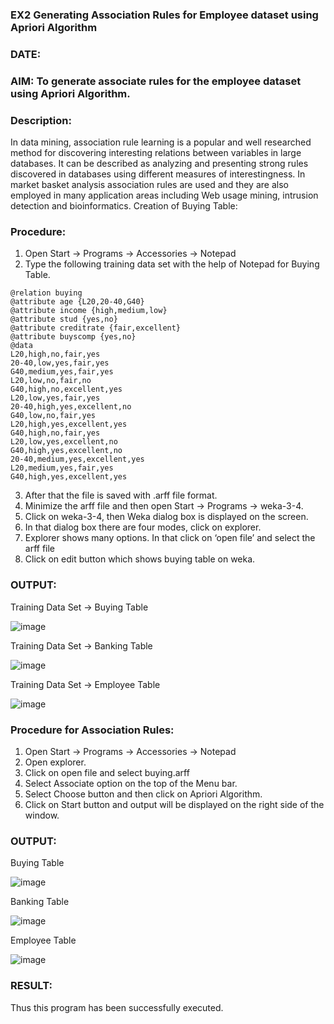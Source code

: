 ### EX2 Generating Association Rules for Employee dataset using Apriori Algorithm
### DATE: 
### AIM: To generate associate rules for the employee dataset using Apriori Algorithm.
### Description:
In data mining, association rule learning is a popular and well researched method for discovering interesting
relations between variables in large databases. It can be described as analyzing and presenting strong rules discovered
in databases using different measures of interestingness. In market basket analysis association rules are used and they
are also employed in many application areas including Web usage mining, intrusion detection and bioinformatics.
Creation of Buying Table:
### Procedure:
1) Open Start -> Programs -> Accessories -> Notepad
2) Type the following training data set with the help of Notepad for Buying Table.

```
@relation buying
@attribute age {L20,20-40,G40}
@attribute income {high,medium,low}
@attribute stud {yes,no}
@attribute creditrate {fair,excellent}
@attribute buyscomp {yes,no}
@data
L20,high,no,fair,yes
20-40,low,yes,fair,yes
G40,medium,yes,fair,yes
L20,low,no,fair,no
G40,high,no,excellent,yes
L20,low,yes,fair,yes
20-40,high,yes,excellent,no
G40,low,no,fair,yes
L20,high,yes,excellent,yes
G40,high,no,fair,yes
L20,low,yes,excellent,no
G40,high,yes,excellent,no
20-40,medium,yes,excellent,yes
L20,medium,yes,fair,yes
G40,high,yes,excellent,yes
```
3) After that the file is saved with .arff file format.
4) Minimize the arff file and then open Start -> Programs -> weka-3-4.
5) Click on weka-3-4, then Weka dialog box is displayed on the screen.
6) In that dialog box there are four modes, click on explorer.
7) Explorer shows many options. In that click on ‘open file’ and select the arff file
8) Click on edit button which shows buying table on weka.
### OUTPUT:

Training Data Set -> Buying Table

![image](https://github.com/Nagajyothichinta/WDM_EXP2/assets/94191344/95098695-2b92-4a1c-ac87-4720990f0ba6)

Training Data Set -> Banking Table

![image](https://github.com/Nagajyothichinta/WDM_EXP2/assets/94191344/5ffe2d4f-ce6a-404e-ad08-ccc0f61feb61)

Training Data Set -> Employee Table

![image](https://github.com/Nagajyothichinta/WDM_EXP2/assets/94191344/097ee3b8-982e-4751-a062-868f3f61cf90)


### Procedure for Association Rules:
1) Open Start -> Programs -> Accessories -> Notepad
2) Open explorer.
3) Click on open file and select buying.arff
4) Select Associate option on the top of the Menu bar.
5) Select Choose button and then click on Apriori Algorithm.
6) Click on Start button and output will be displayed on the right side of the window.
   

### OUTPUT:

Buying Table

![image](https://github.com/Nagajyothichinta/WDM_EXP2/assets/94191344/1646491d-06a2-4330-b174-2afc02e30763)

Banking Table

![image](https://github.com/Nagajyothichinta/WDM_EXP2/assets/94191344/3284a45f-d3eb-4b7f-8a0c-8eb03c601731)

Employee Table

![image](https://github.com/Nagajyothichinta/WDM_EXP2/assets/94191344/3d7dfbd4-0497-421c-8225-88c8c96716e9)


### RESULT: 
Thus this program has been successfully executed.
